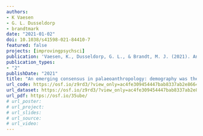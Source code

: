 ```yaml
---
authors:
- K Vaesen
- G. L. Dusseldorp
- brandtmark
date: "2021-01-02"
doi: 10.1038/s41598-021-84410-7
featured: false
projects: [improvingpsychsci]
publication: 'Vaesen, K., Dusseldorp, G. L., & Brandt, M. J. (2021). An emerging consensus in palaeoanthropology: demography was the main factor responsible for the disappearance of Neanderthals. *Scientific Reports, 11*, 4925.'
publication_types:
- "2"
publishDate: "2021"
title: "An emerging consensus in palaeoanthropology: demography was the main factor responsible for the disappearance of Neanderthals"
url_code: https://osf.io/z9rd3/?view_only=ac4fe309454447bab8337ab2e8664f54
url_dataset: https://osf.io/z9rd3/?view_only=ac4fe309454447bab8337ab2e8664f54
url_pdf: https://osf.io/35ube/
# url_poster:
# url_project:
# url_slides:
# url_source:
# url_video:
---
```

